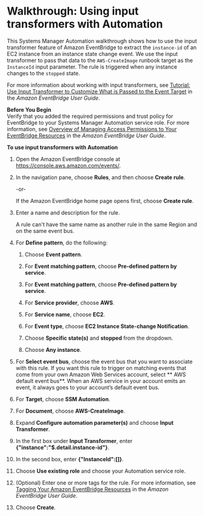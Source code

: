 # Walkthrough: Using input transformers with Automation<a name="automation-transformers"></a>

This Systems Manager Automation walkthrough shows how to use the input transformer feature of Amazon EventBridge to extract the `instance-id` of an EC2 instance from an instance state change event\. We use the input transformer to pass that data to the `AWS-CreateImage` runbook target as the `InstanceId` input parameter\. The rule is triggered when any instance changes to the `stopped` state\.

For more information about working with input transformers, see [Tutorial: Use Input Transformer to Customize What is Passed to the Event Target](https://docs.aws.amazon.com/eventbridge/latest/userguide/eventbridge-input-transformer-tutorial.html) in the *Amazon EventBridge User Guide*\.

**Before You Begin**  
Verify that you added the required permissions and trust policy for EventBridge to your Systems Manager Automation service role\. For more information, see [Overview of Managing Access Permissions to Your EventBridge Resources](https://docs.aws.amazon.com/eventbridge/latest/userguide/iam-access-control-identity-based-eventbridge.html) in the *Amazon EventBridge User Guide*\.

**To use input transformers with Automation**

1. Open the Amazon EventBridge console at [https://console\.aws\.amazon\.com/events/](https://console.aws.amazon.com/events/)\.

1. In the navigation pane, choose **Rules**, and then choose **Create rule**\.

   \-or\-

   If the Amazon EventBridge home page opens first, choose **Create rule**\.

1. Enter a name and description for the rule\.

   A rule can't have the same name as another rule in the same Region and on the same event bus\.

1. For **Define pattern**, do the following:

   1. Choose **Event pattern**\.

   1. For **Event matching pattern**, choose **Pre\-defined pattern by service**\.

   1. For **Event matching pattern**, choose **Pre\-defined pattern by service**\.

   1. For **Service provider**, choose **AWS**\.

   1. For **Service name**, choose **EC2**\.

   1. For **Event type**, choose **EC2 Instance State\-change Notification**\.

   1. Choose **Specific state\(s\)** and **stopped** from the dropdown\.

   1. Choose **Any instance**\.

1. For **Select event bus**, choose the event bus that you want to associate with this rule\. If you want this rule to trigger on matching events that come from your own Amazon Web Services account, select ** AWS default event bus**\. When an AWS service in your account emits an event, it always goes to your account’s default event bus\. 

1. For **Target**, choose **SSM Automation**\.

1. For **Document**, choose **AWS\-CreateImage**\.

1. Expand **Configure automation parameter\(s\)** and choose **Input Transformer**\.

1. In the first box under **Input Transformer**, enter **\{"instance":"$\.detail\.instance\-id"\}**\.

1. In the second box, enter **\{"InstanceId":\[<instance>\]\}**\.

1. Choose **Use existing role** and choose your Automation service role\.

1. \(Optional\) Enter one or more tags for the rule\. For more information, see [Tagging Your Amazon EventBridge Resources](https://docs.aws.amazon.com/eventbridge/latest/userguide/eventbridge-tagging.html) in the *Amazon EventBridge User Guide*\.

1. Choose **Create**\.
